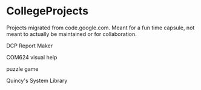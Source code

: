 # CollegeProjects
Projects migrated from code.google.com.   Meant for a fun time capsule, not meant to actually be maintained or for collaboration.

DCP Report Maker

COM624 visual help

puzzle game

Quincy's System Library
